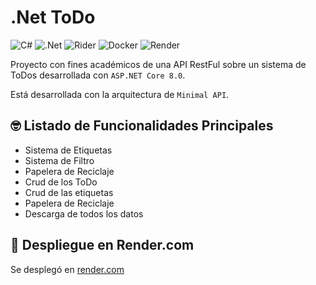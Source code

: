 # .Net ToDo

![C#](https://img.shields.io/badge/c%23-%23239120.svg?style=for-the-badge&logo=csharp&logoColor=white)
![.Net](https://img.shields.io/badge/.NET-5C2D91?style=for-the-badge&logo=.net&logoColor=white)
![Rider](https://img.shields.io/badge/Rider-000000.svg?style=for-the-badge&logo=Rider&logoColor=white&color=black&labelColor=crimson)
![Docker](https://img.shields.io/badge/docker-%230db7ed.svg?style=for-the-badge&logo=docker&logoColor=white)
![Render](https://img.shields.io/badge/Render-%46E3B7.svg?style=for-the-badge&logo=render&logoColor=white)


Proyecto con fines académicos de una API RestFul sobre un sistema de ToDos desarrollada con `ASP.NET Core 8.0`.

Está desarrollada con la arquitectura de `Minimal API`.


## 🤓 Listado de Funcionalidades Principales
- Sistema de Etiquetas
- Sistema de Filtro
- Papelera de Reciclaje
- Crud de los ToDo
- Crud de las etiquetas
- Papelera de Reciclaje
- Descarga de todos los datos


## 🚀 Despliegue en Render.com
Se desplegó en [render.com](https://dotnet-todo.onrender.com)

